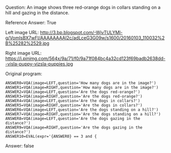 Question: An image shows three red-orange dogs in collars standing on a hill and gazing in the distance.

Reference Answer: True

Left image URL: http://3.bp.blogspot.com/-WjvTULYMl-g/VomIsBX7wFI/AAAAAAAAI2c/adLceG3G09w/s1600/20160103_110032%2B%25282%2529.jpg

Right image URL: https://i.pinimg.com/564x/9a/71/f0/9a71f084bc4a32cd123f69badb2638dd--visla-puppy-vizsla-puppies.jpg

Original program:

```
ANSWER0=VQA(image=LEFT,question='How many dogs are in the image?')
ANSWER1=VQA(image=RIGHT,question='How many dogs are in the image?')
ANSWER2=VQA(image=LEFT,question='Are the dogs red-orange?')
ANSWER3=VQA(image=RIGHT,question='Are the dogs red-orange?')
ANSWER4=VQA(image=LEFT,question='Are the dogs in collars?')
ANSWER5=VQA(image=RIGHT,question='Are the dogs in collars?')
ANSWER6=VQA(image=LEFT,question='Are the dogs standing on a hill?')
ANSWER7=VQA(image=RIGHT,question='Are the dogs standing on a hill?')
ANSWER8=VQA(image=LEFT,question='Are the dogs gazing in the distance?')
ANSWER9=VQA(image=RIGHT,question='Are the dogs gazing in the distance?')
ANSWER10=EVAL(expr='{ANSWER0} == 3 and {
```
Answer: false

